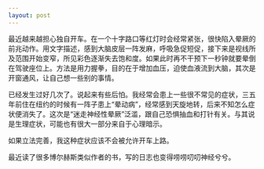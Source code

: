 ```yaml
---
layout: post
---
```


最近越来越担心独自开车。在一个十字路口等红灯时会经常紧张，很快陷入晕厥的前兆动作。用文字描述，感到大脑皮层一阵发麻，呼吸急促短促，接下来是视线所及范围开始变窄，所见彩色逐渐失去饱和度。如果此时再不干预下一秒钟就要晕倒在驾驶座位上。方法是用力握拳，目的在于增加血压，迫使血液流到大脑，其次是开窗通风，让自己想一些别的事情。

已经发生过好几次了。说起来有些后怕。我经常会患上一些很不常见的症状，三五年前住在纽约的时候有一阵子患上“晕动病”，经常感到天旋地转，后来不知怎么症状便消失了。这次是“迷走神经性晕厥”泛滥，跟自己恐惧抽血和打针有关。与其说是生理症状，可能也有很大一部分来自于心理暗示。

如果立法完善，我这种症状应该不会被允许开车上路。

最近读了很多博尔赫斯类似作者的书，写的日志也变得唠唠叨叨神经兮兮。